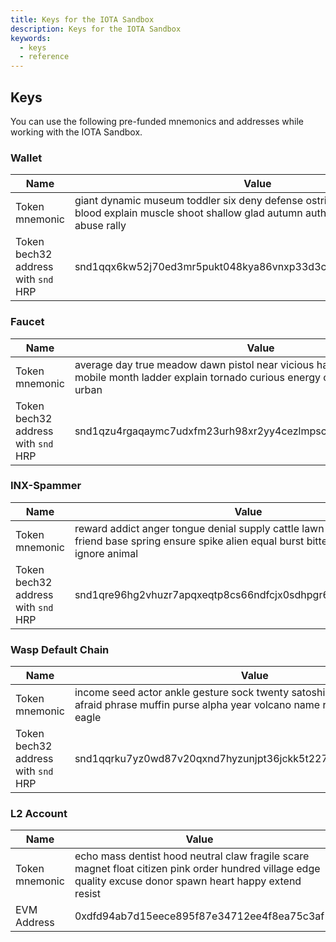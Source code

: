 ```yaml
---
title: Keys for the IOTA Sandbox
description: Keys for the IOTA Sandbox
keywords:
  - keys
  - reference
---
```

## Keys 

You can use the following pre-funded mnemonics and addresses while working with the IOTA Sandbox.

### Wallet

| Name                                | Value                                                                                                                                                     |
|-------------------------------------|-----------------------------------------------------------------------------------------------------------------------------------------------------------|
| Token mnemonic                      | giant dynamic museum toddler six deny defense ostrich bomb access mercy blood explain muscle shoot shallow glad autumn author calm heavy hawk abuse rally |
| Token bech32 address with `snd` HRP | snd1qqx6kw52j70ed3mr5pukt048kya86vnxp33d3czvhpp9r6rvljg922ksxeq                                                                                           |

### Faucet

| Name                                | Value                                                                                                                                                      |
|-------------------------------------|------------------------------------------------------------------------------------------------------------------------------------------------------------|
| Token mnemonic                      | average day true meadow dawn pistol near vicious have ordinary sting fetch mobile month ladder explain tornado curious energy orange belt glue surge urban |
| Token bech32 address with `snd` HRP | snd1qzu4rgaqaymc7udxfm23urh98xr2yy4cezlmpsc7808v0skahdvax882xtm                                                                                            |

### INX-Spammer

| Name                                | Value                                                                                                                                                   |
|-------------------------------------|---------------------------------------------------------------------------------------------------------------------------------------------------------|
| Token mnemonic                      | reward addict anger tongue denial supply cattle lawn foot climb ask friend base spring ensure spike alien equal burst bitter crowd august ignore animal |
| Token bech32 address with `snd` HRP | snd1qre96hg2vhuzr7apqxeqtp8cs66ndfcjx0sdhpgr6xlhfeh0a2hzj2zmcll                                                                                         |

### Wasp Default Chain

| Name                                | Value                                                                                                                                                  |
|-------------------------------------|--------------------------------------------------------------------------------------------------------------------------------------------------------|
| Token mnemonic                      | income seed actor ankle gesture sock twenty satoshi bonus sister use afraid phrase muffin purse alpha year volcano name recall slim stick sister eagle |
| Token bech32 address with `snd` HRP | snd1qqrku7yz0wd87v20qxnd7hyzunjpt36jckk5t227k93e5rhzhtqlxwk4qsu                                                                                        |

### L2 Account

| Name                                | Value                                                                                                                                                       |
|-------------------------------------|-------------------------------------------------------------------------------------------------------------------------------------------------------------|
| Token mnemonic                      | echo mass dentist hood neutral claw fragile scare magnet float citizen pink order hundred village edge quality excuse donor spawn heart happy extend resist |
| EVM Address                         | 0xdfd94ab7d15eece895f87e34712ee4f8ea75c3af                                                                                                                  |